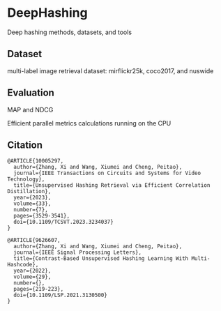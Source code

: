 # DeepHashing

Deep hashing methods, datasets, and tools

## Dataset

multi-label image retrieval dataset: mirflickr25k, coco2017, and nuswide

## Evaluation

MAP and NDCG

Efficient parallel metrics calculations running on the CPU

## Citation

```
@ARTICLE{10005297,
  author={Zhang, Xi and Wang, Xiumei and Cheng, Peitao},
  journal={IEEE Transactions on Circuits and Systems for Video Technology}, 
  title={Unsupervised Hashing Retrieval via Efficient Correlation Distillation}, 
  year={2023},
  volume={33},
  number={7},
  pages={3529-3541},
  doi={10.1109/TCSVT.2023.3234037}
}
```

```
@ARTICLE{9626607,
  author={Zhang, Xi and Wang, Xiumei and Cheng, Peitao},
  journal={IEEE Signal Processing Letters}, 
  title={Contrast-Based Unsupervised Hashing Learning With Multi-Hashcode}, 
  year={2022},
  volume={29},
  number={},
  pages={219-223},
  doi={10.1109/LSP.2021.3130500}
}
```
